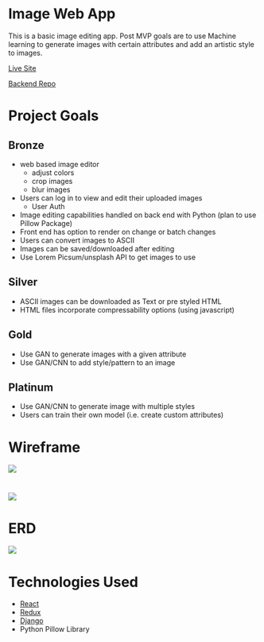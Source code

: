 # Image Web App
This is a basic image editing app. Post MVP goals are to use Machine learning to generate images with certain attributes and add an artistic style to images.

[Live Site](https://flow-images.surge.sh/)

[Backend Repo](https://github.com/nickl72/image-web-app-backend/tree/main)

# Project Goals
 
## Bronze

 * web based image editor
   * adjust colors
   * crop images
   * blur images
 * Users can log in to view and edit their uploaded images
   * User Auth
 * Image editing capabilities handled on back end with Python (plan to use Pillow Package)
 * Front end has option to render on change or batch changes 
 * Users can convert images to ASCII
 * Images can be saved/downloaded after editing
 * Use Lorem Picsum/unsplash API to get images to use

## Silver 
 * ASCII images can be downloaded as Text or pre styled HTML 
 * HTML files incorporate compressability options (using javascript)
 
## Gold

* Use GAN to generate images with a given attribute
* Use GAN/CNN to add style/pattern to an image

## Platinum

* Use GAN/CNN to generate image with multiple styles 
* Users can train their own model (i.e. create custom attributes)

# Wireframe
![](/planning/Wireframe-Home.png)
# 
![](/planning/Wireframe-Edit.png)

# ERD
![](/planning/ERD.png)

# Technologies Used
* [React](https://reactjs.org/)
* [Redux](https://redux.js.org/)
* [Django](https://www.djangoproject.com/)
* Python Pillow Library
